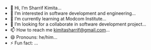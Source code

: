 - 👋 Hi, I’m Sharrif Kimita...
- 👀 I’m interested in software development and engineering...
- 🌱 I’m currently learning at  Modcom Institute...
- 💞️ I’m looking for a  collaborate in software development project...
- 📫 How to reach me kimitasharrif@gmail.com...
- 😄 Pronouns: he/him...
- ⚡ Fun fact: ...

<!---
kimitasharrif/kimitasharrif is a ✨ special ✨ repository because its `README.md` (this file) appears on your GitHub profile.
You can click the Preview link to take a look at your changes.
--->
